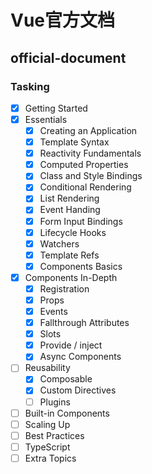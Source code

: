 # Vue官方文档

## official-document

### Tasking

- [x] Getting Started
- [x] Essentials
  - [x] Creating an Application
  - [x] Template Syntax
  - [x] Reactivity Fundamentals
  - [x] Computed Properties
  - [x] Class and Style Bindings
  - [x] Conditional Rendering
  - [x] List Rendering
  - [x] Event Handing
  - [x] Form Input Bindings
  - [x] Lifecycle Hooks
  - [x] Watchers
  - [x] Template Refs
  - [x] Components Basics
- [x] Components In-Depth
  - [x] Registration
  - [x] Props
  - [x] Events
  - [x] Fallthrough Attributes
  - [x] Slots
  - [x] Provide / inject
  - [x] Async Components
- [ ] Reusability
  - [x] Composable
  - [x] Custom Directives
  - [ ] Plugins
- [ ] Built-in Components
- [ ] Scaling Up
- [ ] Best Practices
- [ ] TypeScript
- [ ] Extra Topics
